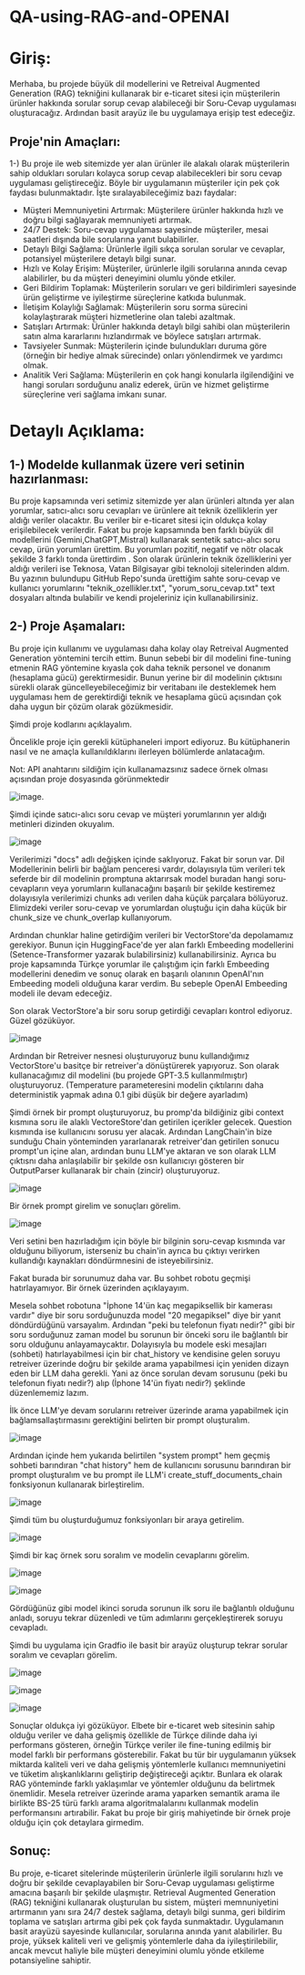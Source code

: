 # QA-using-RAG-and-OPENAI

# Giriş:
Merhaba, bu projede büyük dil modellerini ve Retreival Augmented Generation (RAG) tekniğini kullanarak bir e-ticaret sitesi için müşterilerin ürünler hakkında sorular sorup cevap alabileceği bir Soru-Cevap uygulaması oluşturacağız. Ardından basit arayüz ile bu uygulamaya erişip test edeceğiz.

## Proje'nin Amaçları:

1-) Bu proje ile web sitemizde yer alan ürünler ile alakalı olarak müşterilerin sahip oldukları soruları kolayca sorup cevap alabilecekleri bir soru cevap uygulaması geliştireceğiz. Böyle bir uygulamanın müşteriler için pek çok faydası bulunmaktadır. İşte sıralayabileceğimiz bazı faydalar:

* Müşteri Memnuniyetini Artırmak: Müşterilere ürünler hakkında hızlı ve doğru bilgi sağlayarak memnuniyeti artırmak.
* 24/7 Destek: Soru-cevap uygulaması sayesinde müşteriler, mesai saatleri dışında bile sorularına yanıt bulabilirler.
* Detaylı Bilgi Sağlama: Ürünlerle ilgili sıkça sorulan sorular ve cevaplar, potansiyel müşterilere detaylı bilgi sunar.
* Hızlı ve Kolay Erişim: Müşteriler, ürünlerle ilgili sorularına anında cevap alabilirler, bu da müşteri deneyimini olumlu yönde etkiler.
* Geri Bildirim Toplamak: Müşterilerin soruları ve geri bildirimleri sayesinde ürün geliştirme ve iyileştirme süreçlerine katkıda bulunmak.
* İletişim Kolaylığı Sağlamak: Müşterilerin soru sorma sürecini kolaylaştırarak müşteri hizmetlerine olan talebi azaltmak.
* Satışları Artırmak: Ürünler hakkında detaylı bilgi sahibi olan müşterilerin satın alma kararlarını hızlandırmak ve böylece satışları artırmak.
* Tavsiyeler Sunmak: Müşterilerin içinde bulundukları duruma göre (örneğin bir hediye almak sürecinde) onları yönlendirmek ve yardımcı olmak.
* Analitik Veri Sağlama: Müşterilerin en çok hangi konularla ilgilendiğini ve hangi soruları sorduğunu analiz ederek, ürün ve hizmet geliştirme süreçlerine veri sağlama imkanı sunar.


# Detaylı Açıklama:

## 1-) Modelde kullanmak üzere veri setinin hazırlanması:

Bu proje kapsamında veri setimiz sitemizde yer alan ürünleri altında yer alan yorumlar, satıcı-alıcı soru cevapları ve ürünlere ait teknik özelliklerin yer aldığı veriler olacaktır. Bu veriler bir e-ticaret sitesi için oldukça kolay erişilebilecek verilerdir. Fakat bu proje kapsamında ben farklı büyük dil modellerini (Gemini,ChatGPT,Mistral) kullanarak sentetik satıcı-alıcı soru cevap, ürün yorumları ürettim. Bu yorumları pozitif, negatif ve nötr olacak şekilde 3 farklı tonda ürettirdim . Son olarak ürünlerin teknik özelliklerini yer aldığı verileri ise Teknosa, Vatan Bilgisayar gibi teknoloji sitelerinden aldım. Bu yazının bulundupu GitHub Repo'sunda ürettiğim sahte soru-cevap ve kullanıcı yorumlarını "teknik_ozellikler.txt", "yorum_soru_cevap.txt" text dosyaları altında bulabilir ve kendi projeleriniz için kullanabilirsiniz.

## 2-) Proje Aşamaları:

Bu proje için kullanımı ve uygulaması daha kolay olay Retreival Augmented Generation yöntemini tercih ettim. Bunun sebebi bir dil modelini fine-tuning etmenin RAG yöntemine kıyasla çok daha teknik personel ve donanım (hesaplama gücü) gerektirmesidir. Bunun yerine bir dil modelinin çıktısını sürekli olarak güncelleyebileceğimiz bir veritabanı ile desteklemek hem uygulaması hem de gerektirdiği teknik ve hesaplama gücü açısından çok daha uygun bir çözüm olarak gözükmesidir.

Şimdi proje kodlarını açıklayalım.

Öncelikle proje için gerekli kütüphaneleri import ediyoruz. Bu kütüphanerin nasıl ve ne amaçla kullanıldıklarını ilerleyen bölümlerde anlatacağım.

Not: API anahtarını sildiğim için kullanamazsınız sadece örnek olması açısından proje dosyasında görünmektedir

![image](https://github.com/enesbesinci/QA-using-RAG-and-OPENAI/assets/110482608/69aa3d20-9a45-4d80-8d2d-21da09a92615).

Şimdi içinde satıcı-alıcı soru cevap ve müşteri yorumlarının yer aldığı metinleri dizinden okuyalım.

![image](https://github.com/enesbesinci/QA-using-RAG-and-OPENAI/assets/110482608/0e63c80f-9b00-45ec-8ea7-729b6065a88f)

Verilerimizi "docs" adlı değişken içinde saklıyoruz. Fakat bir sorun var. Dil Modellerinin belirli bir bağlam penceresi vardır, dolayısıyla tüm verileri tek seferde bir dil modelinin promptuna aktarırsak model buradan hangi soru-cevapların veya yorumların kullanacağını başarılı bir şekilde kestiremez dolayısıyla verilerimizi chunks adı verilen daha küçük parçalara bölüyoruz. Elimizdeki veriler soru-cevap ve yorumlardan oluştuğu için daha küçük bir chunk_size ve chunk_overlap kullanıyorum.

Ardından chunklar haline getirdiğim verileri bir VectorStore'da depolamamız gerekiyor. Bunun için HuggingFace'de yer alan farklı Embeeding modellerini (Setence-Transformer yazarak bulabilirsiniz) kullanabilirsiniz. Ayrıca bu proje kapsamında Türkçe yorumlar ile çalıştığım için farklı Embeeding modellerini denedim ve sonuç olarak en başarılı olanının OpenAI'nın Embeeding modeli olduğuna karar verdim. Bu sebeple OpenAI Embeeding modeli ile devam edeceğiz.

Son olarak VectorStore'a bir soru sorup getirdiği cevapları kontrol ediyoruz. Güzel gözüküyor.

![image](https://github.com/enesbesinci/QA-using-RAG-and-OPENAI/assets/110482608/be6c6a5b-8af6-49a2-b478-8927f66325ea)

Ardından bir Retreiver nesnesi oluşturuyoruz bunu kullandığımız VectorStore'u basitçe bir retreiver'a dönüştürerek yapıyoruz. Son olarak kullanacağımız dil modelini (bu projede GPT-3.5 kullanmılmıştır) oluşturuyoruz. (Temperature parameteresini modelin çıktılarını daha deterministik yapmak adına 0.1 gibi düşük bir değere ayarladım)

Şimdi örnek bir prompt oluşturuyoruz, bu promp'da bildiğiniz gibi context kısmına soru ile alaklı VectoreStore'dan getirilen içerikler gelecek. Question kısmında ise kullanıcını sorusu yer alacak. Ardından LangChain'in bize sunduğu Chain yönteminden yararlanarak retreiver'dan getirilen sonucu prompt'un içine alan, ardından bunu LLM'ye aktaran ve son olarak LLM çıktısnı daha anlaşılabilir bir şekilde osn kullanıcıyı gösteren bir OutputParser kullanarak bir chain (zincir) oluşturuyoruz.

![image](https://github.com/enesbesinci/QA-using-RAG-and-OPENAI/assets/110482608/1f931ed5-6c5d-4dc8-bd92-ccafd2e7ced4)

Bir örnek prompt girelim ve sonuçları görelim.

![image](https://github.com/enesbesinci/QA-using-RAG-and-OPENAI/assets/110482608/86b11546-0a24-47a1-b762-3c3a6a350c0f)

Veri setini ben hazırladığım için böyle bir bilginin soru-cevap kısmında var olduğunu biliyorum, isterseniz bu chain'in ayrıca bu çıktıyı verirken kullandığı kaynakları döndürmnesini de isteyebilirsiniz.

Fakat burada bir sorunumuz daha var. Bu sohbet robotu geçmişi hatırlayamıyor. Bir örnek üzerinden açıklayayım.

Mesela sohbet robotuna "İphone 14'ün kaç megapiksellik bir kamerası vardır" diye bir soru sorduğunuzda model "20 megapiksel" diye bir yanıt döndürdüğünü varsayalım. Ardından "peki bu telefonun fiyatı nedir?" gibi bir soru sorduğunuz zaman model bu sorunun bir önceki soru ile bağlantılı bir soru olduğunu anlayamaycaktır. Dolayısıyla bu modele eski mesajları (sohbeti) hatırlayabilmesi için bir chat_history ve kendisine gelen soruyu retreiver üzerinde doğru bir şekilde arama yapabilmesi için yeniden dizayn eden bir LLM daha gerekli. Yani az önce sorulan devam sorusunu (peki bu telefonun fiyatı nedir?) alıp (İphone 14'ün fiyatı nedir?) şeklinde düzenlememiz lazım.

İlk önce LLM'ye devam sorularını retreiver üzerinde arama yapabilmek için bağlamsallaştırmasını gerektiğini belirten bir prompt oluşturalım.

![image](https://github.com/enesbesinci/QA-using-RAG-and-OPENAI/assets/110482608/248ef05f-c3cc-4f14-90b4-088514e2f82e)

Ardından içinde hem yukarıda belirtilen "system prompt" hem geçmiş sohbeti barındıran "chat history" hem de kullanıcını sorusunu barındıran bir prompt oluşturalım ve bu prompt ile LLM'i create_stuff_documents_chain fonksiyonun kullanarak birleştirelim.

![image](https://github.com/enesbesinci/QA-using-RAG-and-OPENAI/assets/110482608/a170414e-dd8f-487b-a476-20b5247dffb8)

Şimdi tüm bu oluşturduğumuz fonksiyonları bir araya getirelim.

![image](https://github.com/enesbesinci/QA-using-RAG-and-OPENAI/assets/110482608/b92eb5ef-7207-4e9f-b422-bbab5c791962)

Şimdi bir kaç örnek soru soralım ve modelin cevaplarını görelim.

![image](https://github.com/enesbesinci/QA-using-RAG-and-OPENAI/assets/110482608/14a3d667-b947-434c-bcd2-93f6976b1506)

![image](https://github.com/enesbesinci/QA-using-RAG-and-OPENAI/assets/110482608/08fa5558-e5bc-466c-b078-5433a0ee7ed3)

Gördüğünüz gibi model ikinci soruda sorunun ilk soru ile bağlantılı olduğunu anladı, soruyu tekrar düzenledi ve tüm adımlarını gerçekleştirerek soruyu cevapladı.

Şimdi bu uygulama için Gradfio ile basit bir arayüz oluşturup tekrar sorular soralım ve cevapları görelim.

![image](https://github.com/enesbesinci/QA-using-RAG-and-OPENAI/assets/110482608/2c697a78-ec67-475e-85e9-9969af2d62d6)

![image](https://github.com/enesbesinci/QA-using-RAG-and-OPENAI/assets/110482608/f096c16c-7d11-4543-b91c-e9750935d958)

![image](https://github.com/enesbesinci/QA-using-RAG-and-OPENAI/assets/110482608/74906675-6587-453b-bb29-46ecf97d5604)

Sonuçlar oldukça iyi gözüküyor. Elbete bir e-ticaret web sitesinin sahip olduğu veriler ve daha gelişmiş özellikle de Türkçe dilinde daha iyi performans gösteren, örneğin Türkçe veriler ile fine-tuning edilmiş bir model farklı bir performans gösterebilir. Fakat bu tür bir uygulamanın yüksek miktarda kaliteli veri ve daha gelişmiş yöntemlerle kullanıcı memnuniyetini ve tüketim alışkanlıklarını geliştirip değiştireceği açıktır. Bunlara ek olarak RAG yönteminde farklı yaklaşımlar ve yöntemler olduğunu da belirtmek önemlidir. Mesela retreiver üzerinde arama yaparken semantik arama ile birlikte BS-25 türü farklı arama algoritmalalarını kullanmak modelin performansını artırabilir. Fakat bu proje bir giriş mahiyetinde bir örnek proje olduğu için çok detaylara girmedim.

## Sonuç:

Bu proje, e-ticaret sitelerinde müşterilerin ürünlerle ilgili sorularını hızlı ve doğru bir şekilde cevaplayabilen bir Soru-Cevap uygulaması geliştirme amacına başarılı bir şekilde ulaşmıştır. Retrieval Augmented Generation (RAG) tekniğini kullanarak oluşturulan bu sistem, müşteri memnuniyetini artırmanın yanı sıra 24/7 destek sağlama, detaylı bilgi sunma, geri bildirim toplama ve satışları artırma gibi pek çok fayda sunmaktadır. Uygulamanın basit arayüzü sayesinde kullanıcılar, sorularına anında yanıt alabilirler. Bu proje, yüksek kaliteli veri ve gelişmiş yöntemlerle daha da iyileştirilebilir, ancak mevcut haliyle bile müşteri deneyimini olumlu yönde etkileme potansiyeline sahiptir.






















